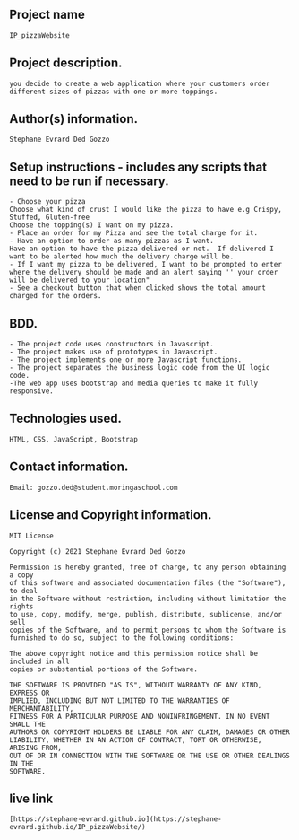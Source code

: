 ##  Project name
    IP_pizzaWebsite

##  Project description.
    you decide to create a web application where your customers order different sizes of pizzas with one or more toppings. 
##  Author(s) information.
    Stephane Evrard Ded Gozzo

##  Setup instructions - includes any scripts that need to be run if necessary.
    - Choose your pizza 
    Choose what kind of crust I would like the pizza to have e.g Crispy, Stuffed, Gluten-free
    Choose the topping(s) I want on my pizza.
    - Place an order for my Pizza and see the total charge for it.
    - Have an option to order as many pizzas as I want.
    Have an option to have the pizza delivered or not.  If delivered I want to be alerted how much the delivery charge will be.
    - If I want my pizza to be delivered, I want to be prompted to enter where the delivery should be made and an alert saying '' your order will be delivered to your location"
    - See a checkout button that when clicked shows the total amount charged for the orders.
##  BDD.
    - The project code uses constructors in Javascript.
    - The project makes use of prototypes in Javascript.
    - The project implements one or more Javascript functions.
    - The project separates the business logic code from the UI logic code.
    -The web app uses bootstrap and media queries to make it fully responsive.
##   Technologies used.
    HTML, CSS, JavaScript, Bootstrap   
##  Contact information.
    Email: gozzo.ded@student.moringaschool.com
##  License and Copyright information.
    MIT License

    Copyright (c) 2021 Stephane Evrard Ded Gozzo

    Permission is hereby granted, free of charge, to any person obtaining a copy
    of this software and associated documentation files (the "Software"), to deal
    in the Software without restriction, including without limitation the rights
    to use, copy, modify, merge, publish, distribute, sublicense, and/or sell
    copies of the Software, and to permit persons to whom the Software is
    furnished to do so, subject to the following conditions:

    The above copyright notice and this permission notice shall be included in all
    copies or substantial portions of the Software.

    THE SOFTWARE IS PROVIDED "AS IS", WITHOUT WARRANTY OF ANY KIND, EXPRESS OR
    IMPLIED, INCLUDING BUT NOT LIMITED TO THE WARRANTIES OF MERCHANTABILITY,
    FITNESS FOR A PARTICULAR PURPOSE AND NONINFRINGEMENT. IN NO EVENT SHALL THE
    AUTHORS OR COPYRIGHT HOLDERS BE LIABLE FOR ANY CLAIM, DAMAGES OR OTHER
    LIABILITY, WHETHER IN AN ACTION OF CONTRACT, TORT OR OTHERWISE, ARISING FROM,
    OUT OF OR IN CONNECTION WITH THE SOFTWARE OR THE USE OR OTHER DEALINGS IN THE
    SOFTWARE.
##  live link
    [https://stephane-evrard.github.io](https://stephane-evrard.github.io/IP_pizzaWebsite/)

